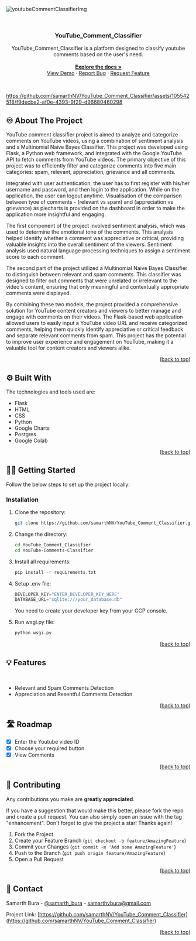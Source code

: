 <a name="readme-top"></a>

![youtubeCommentClassifierImg](https://github.com/samarthNV/YouTube_Comment_Classifier/assets/105542518/9425d971-46f0-4e07-aafd-55161487151f)

<!-- PROJECT LOGO -->
<br/>
<div align="center">

  <h3 align="center"><b>YouTube_Comment_Classifier</b></h3>

  <p align="center">
    YouTube_Comment_Classifier is a platform designed to classify youtube comments based on the user's need.
    <br />
    <br>
    <a href="https://github.com/samarthNV/YouTube_Comment_Classifier"><strong>Explore the docs »</strong></a>
    <br />
    <a href="https://drive.google.com/file/d/1Jdsm__ofXirzdk_5m5DDQ2T1fb1vaTTl/view">View Demo</a>
    ·
    <a href="https://github.com/samarthNV/YouTube_Comment_Classifier/issues">Report Bug</a>
    ·
    <a href="https://github.com/samarthNV/YouTube_Comment_Classifier/issues">Request Feature</a>
  </p>
</div>

<!-- ABOUT THE PROJECT -->
<br>

https://github.com/samarthNV/YouTube_Comment_Classifier/assets/105542518/f9decbe2-af0e-4393-9f29-d96680460298

## ♾️ About The Project

YouTube comment classifier project is aimed to analyze and categorize comments on YouTube videos, using a combination of sentiment analysis and a Multinomial Naive Bayes Classifier. This project was developed using Flask, a Python web framework, and integrated with the Google YouTube API to fetch comments from YouTube videos. The primary objective of this project was to efficiently filter and categorize comments into five main categories: spam, relevant, appreciation, grievance and all comments.

Integrated with user authentication, the user has to first register with his/her username and password, and then login to the application. While on the application, the user can logout anytime. Visualisation of the comparison between tyoe of comments - (relevant vs spam) and (appreciation vs grievance) as piecharts is provided on the dashboard in order to make the application more insightful and engaging.

The first component of the project involved sentiment analysis, which was used to determine the emotional tone of the comments. This analysis helped identify whether a comment was appreciative or critical, providing valuable insights into the overall sentiment of the viewers. Sentiment analysis used natural language processing techniques to assign a sentiment score to each comment.

The second part of the project utilized a Multinomial Naive Bayes Classifier to distinguish between relevant and spam comments. This classifier was designed to filter out comments that were unrelated or irrelevant to the video's content, ensuring that only meaningful and contextually appropriate comments were displayed.

By combining these two models, the project provided a comprehensive solution for YouTube content creators and viewers to better manage and engage with comments on their videos. The Flask-based web application allowed users to easily input a YouTube video URL and receive categorized comments, helping them quickly identify appreciative or critical feedback and separate relevant comments from spam. This project has the potential to improve user experience and engagement on YouTube, making it a valuable tool for content creators and viewers alike.

<p align="right">(<a href="#readme-top">back to top</a>)</p>

## ⚙️ Built With

The technologies and tools used are:

- Flask
- HTML
- CSS
- Python
- Google Charts
- Postgres
- Google Colab

<p align="right">(<a href="#readme-top">back to top</a>)</p>

<!-- GETTING STARTED -->

## 🧑‍💻 Getting Started

Follow the below steps to set up the project locally:

### Installation

1. Clone the repository:

   ```sh
   git clone https://github.com/samarthNV/YouTube_Comment_Classifier.git
   ```

2. Change the directory:

   ```sh
   cd YouTube_Comment_Classifier
   cd YouTube-Comments-Classifier
   ```

3. Install all requirements:

   ```sh
   pip install -r requirements.txt
   ```

4. Setup .env file:

   ```python
   DEVELOPER_KEY="ENTER_DEVELOPER_KEY_HERE"
   DATABASE_URL="sqlite:///your_database.db"
   ```

   You need to create your developer key from your GCP console.

5. Run wsgi.py file:

   ```sh
   python wsgi.py
   ```

<p align="right">(<a href="#readme-top">back to top</a>)</p>

## 💡 Features

<br>

- Relevant and Spam Comments Detection
- Appreciation and Resentful Comments Detection

<p align="right">(<a href="#readme-top">back to top</a>)</p>

<!-- ROADMAP -->

## 🛣️ Roadmap

- [x] Enter the Youtube video ID
- [x] Choose your required button
- [x] View Comments

<p align="right">(<a href="#readme-top">back to top</a>)</p>

<!-- CONTRIBUTING -->

## 👣 Contributing

Any contributions you make are **greatly appreciated**.

If you have a suggestion that would make this better, please fork the repo and create a pull request. You can also simply open an issue with the tag "enhancement".
Don't forget to give the project a star! Thanks again!

1. Fork the Project
2. Create your Feature Branch (`git checkout -b feature/AmazingFeature`)
3. Commit your Changes (`git commit -m 'Add some AmazingFeature'`)
4. Push to the Branch (`git push origin feature/AmazingFeature`)
5. Open a Pull Request

<p align="right">(<a href="#readme-top">back to top</a>)</p>

<!-- CONTACT -->

## 📧 Contact

Samarth Bura - [@samarth_bura](https://www.linkedin.com/in/samarth-bura-25717622a/) - samarthvbura@gmail.com

Project Link: [https://github.com/samarthNV/YouTube_Comment_Classifier](https://github.com/samarthNV/YouTube_Comment_Classifier)

<p align="right">(<a href="#readme-top">back to top</a>)</p>
